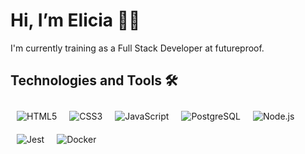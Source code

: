 # Hi, I’m Elicia 👋🏽

I'm currently training as a Full Stack Developer at futureproof.

## Technologies and Tools 🛠️

<img align="left" style="margin: 10px" alt="HTML5" src="https://img.shields.io/badge/HTML5-E34F26?style=for-the-badge&logo=html5&logoColor=white" />
<img align="left" style="margin: 10px" alt="CSS3" src="https://img.shields.io/badge/CSS3-1572B6?style=for-the-badge&logo=css3&logoColor=white" />
<img align="left" style="margin: 10px" alt="JavaScript" src="https://img.shields.io/badge/JavaScript-323330?style=for-the-badge&logo=javascript&logoColor=F7DF1E" />
<img align="left" style="margin: 10px" alt="PostgreSQL" src="https://img.shields.io/badge/PostgreSQL-316192?style=for-the-badge&logo=postgresql&logoColor=white" />
<img align="left" style="margin: 10px" alt="Node.js" src="https://img.shields.io/badge/Node.js-339933?style=for-the-badge&logo=nodedotjs&logoColor=white" />
<img align="left" style="margin: 10px" alt="Jest" src="https://img.shields.io/badge/Jest-C21325?style=for-the-badge&logo=jest&logoColor=white" />
<img align="left" style="margin: 10px" alt="Docker" src="https://img.shields.io/badge/Docker-2CA5E0?style=for-the-badge&logo=docker&logoColor=white" />
